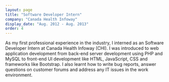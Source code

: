 ```yaml
---
layout: page
title: "Software Developer Intern"
company: "Canada Health Infoway"
display_date: "Aug. 2012 - Aug. 2013"
order: 4
---
```


As my first professional experience in the industry, I interned as an Software Developer Intern at Canada Health Infoway (CHI). I was introduced to web application development from back-end server development using PHP and MySQL to front-end UI development like HTML, JavaScript, CSS and frameworks like Bootstrap. I also learnt how to write bug reports, answer questions on customer forums and address any IT issues in the work environment.

